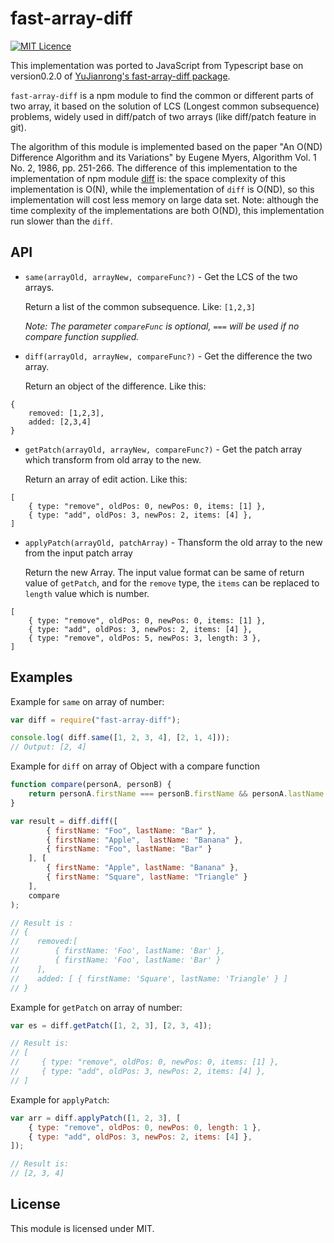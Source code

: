 fast-array-diff
======================
[![MIT Licence](https://badges.frapsoft.com/os/mit/mit.svg?v=103)](https://opensource.org/licenses/mit-license.php)

This implementation was ported to JavaScript from Typescript base on version0.2.0 of
[YuJianrong's fast-array-diff package](https://github.com/YuJianrong/fast-array-diff).

```fast-array-diff``` is a npm module to find the common or different parts of two array, it based on the solution of LCS (Longest common subsequence) problems, widely used in diff/patch of two arrays (like diff/patch feature in git).

The algorithm of this module is implemented based on the paper "An O(ND) Difference Algorithm and its Variations" by Eugene Myers, Algorithm Vol. 1 No. 2, 1986, pp. 251-266. The difference of this implementation to the implementation of npm module [diff](https://www.npmjs.com/package/diff) is: the space complexity of this implementation is O(N), while the implementation of ```diff``` is O(ND), so this implementation will cost less memory on large data set. Note: although the time complexity of the implementations are both O(ND), this implementation run slower than the ```diff```.

API
----------------------
* `same(arrayOld, arrayNew, compareFunc?)` - Get the LCS of the two arrays.

    Return a list of the common subsequence. Like: ```[1,2,3]```

    *Note: The parameter `compareFunc` is optional, `===` will be used if no compare function supplied.*

* `diff(arrayOld, arrayNew, compareFunc?)` - Get the difference the two array.

    Return an object of the difference. Like this:

```
{
    removed: [1,2,3],
    added: [2,3,4]
}
```

* `getPatch(arrayOld, arrayNew, compareFunc?)` - Get the patch array which transform from old array to the new.

    Return an array of edit action. Like this:

```
[
    { type: "remove", oldPos: 0, newPos: 0, items: [1] },
    { type: "add", oldPos: 3, newPos: 2, items: [4] },
]
```


* `applyPatch(arrayOld, patchArray)` - Thansform the old array to the new from the input patch array

    Return the new Array. The input value format can be same of return value of ```getPatch```, and for the ```remove``` type,
    the ```items``` can be replaced to ```length``` value which is number.

```
[
    { type: "remove", oldPos: 0, newPos: 0, items: [1] },
    { type: "add", oldPos: 3, newPos: 2, items: [4] },
    { type: "remove", oldPos: 5, newPos: 3, length: 3 },
]
```

Examples
----------------------

Example for ```same``` on array of number:

```js
var diff = require("fast-array-diff");

console.log( diff.same([1, 2, 3, 4], [2, 1, 4]));
// Output: [2, 4]
```

Example for ```diff``` on array of Object with a compare function

```js
function compare(personA, personB) {
    return personA.firstName === personB.firstName && personA.lastName === personB.lastName;
}

var result = diff.diff([
        { firstName: "Foo", lastName: "Bar" },
        { firstName: "Apple",  lastName: "Banana" },
        { firstName: "Foo", lastName: "Bar" }
    ], [
        { firstName: "Apple", lastName: "Banana" },
        { firstName: "Square", lastName: "Triangle" }
    ],
    compare
);

// Result is :
// {
//    removed:[
//        { firstName: 'Foo', lastName: 'Bar' },
//        { firstName: 'Foo', lastName: 'Bar' } 
//    ],
//    added: [ { firstName: 'Square', lastName: 'Triangle' } ] 
// }
```

Example for ```getPatch``` on array of number:

```js
var es = diff.getPatch([1, 2, 3], [2, 3, 4]);

// Result is:
// [
//     { type: "remove", oldPos: 0, newPos: 0, items: [1] },
//     { type: "add", oldPos: 3, newPos: 2, items: [4] },
// ]
```

Example for ```applyPatch```:

```js
var arr = diff.applyPatch([1, 2, 3], [
    { type: "remove", oldPos: 0, newPos: 0, length: 1 },
    { type: "add", oldPos: 3, newPos: 2, items: [4] },
]);

// Result is:
// [2, 3, 4]
```


## License

This module is licensed under MIT.
